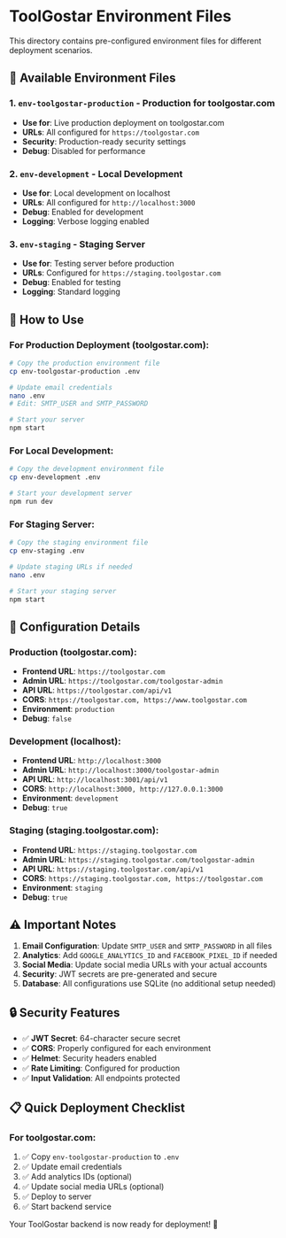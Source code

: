 # ToolGostar Environment Files

This directory contains pre-configured environment files for different deployment scenarios.

## 📁 Available Environment Files

### 1. `env-toolgostar-production` - Production for toolgostar.com
- **Use for**: Live production deployment on toolgostar.com
- **URLs**: All configured for `https://toolgostar.com`
- **Security**: Production-ready security settings
- **Debug**: Disabled for performance

### 2. `env-development` - Local Development
- **Use for**: Local development on localhost
- **URLs**: All configured for `http://localhost:3000`
- **Debug**: Enabled for development
- **Logging**: Verbose logging enabled

### 3. `env-staging` - Staging Server
- **Use for**: Testing server before production
- **URLs**: Configured for `https://staging.toolgostar.com`
- **Debug**: Enabled for testing
- **Logging**: Standard logging

## 🚀 How to Use

### For Production Deployment (toolgostar.com):
```bash
# Copy the production environment file
cp env-toolgostar-production .env

# Update email credentials
nano .env
# Edit: SMTP_USER and SMTP_PASSWORD

# Start your server
npm start
```

### For Local Development:
```bash
# Copy the development environment file
cp env-development .env

# Start your development server
npm run dev
```

### For Staging Server:
```bash
# Copy the staging environment file
cp env-staging .env

# Update staging URLs if needed
nano .env

# Start your staging server
npm start
```

## 🔧 Configuration Details

### Production (toolgostar.com):
- **Frontend URL**: `https://toolgostar.com`
- **Admin URL**: `https://toolgostar.com/toolgostar-admin`
- **API URL**: `https://toolgostar.com/api/v1`
- **CORS**: `https://toolgostar.com, https://www.toolgostar.com`
- **Environment**: `production`
- **Debug**: `false`

### Development (localhost):
- **Frontend URL**: `http://localhost:3000`
- **Admin URL**: `http://localhost:3000/toolgostar-admin`
- **API URL**: `http://localhost:3001/api/v1`
- **CORS**: `http://localhost:3000, http://127.0.0.1:3000`
- **Environment**: `development`
- **Debug**: `true`

### Staging (staging.toolgostar.com):
- **Frontend URL**: `https://staging.toolgostar.com`
- **Admin URL**: `https://staging.toolgostar.com/toolgostar-admin`
- **API URL**: `https://staging.toolgostar.com/api/v1`
- **CORS**: `https://staging.toolgostar.com, https://toolgostar.com`
- **Environment**: `staging`
- **Debug**: `true`

## ⚠️ Important Notes

1. **Email Configuration**: Update `SMTP_USER` and `SMTP_PASSWORD` in all files
2. **Analytics**: Add `GOOGLE_ANALYTICS_ID` and `FACEBOOK_PIXEL_ID` if needed
3. **Social Media**: Update social media URLs with your actual accounts
4. **Security**: JWT secrets are pre-generated and secure
5. **Database**: All configurations use SQLite (no additional setup needed)

## 🔒 Security Features

- ✅ **JWT Secret**: 64-character secure secret
- ✅ **CORS**: Properly configured for each environment
- ✅ **Helmet**: Security headers enabled
- ✅ **Rate Limiting**: Configured for production
- ✅ **Input Validation**: All endpoints protected

## 📋 Quick Deployment Checklist

### For toolgostar.com:
1. ✅ Copy `env-toolgostar-production` to `.env`
2. ✅ Update email credentials
3. ✅ Add analytics IDs (optional)
4. ✅ Update social media URLs (optional)
5. ✅ Deploy to server
6. ✅ Start backend service

Your ToolGostar backend is now ready for deployment! 🚀
